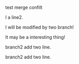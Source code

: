 test merge confilt

I a line2.

I will be modified by two branch!

It may be a interesting thing!

branch2 add two line.

branch2 add two line.

